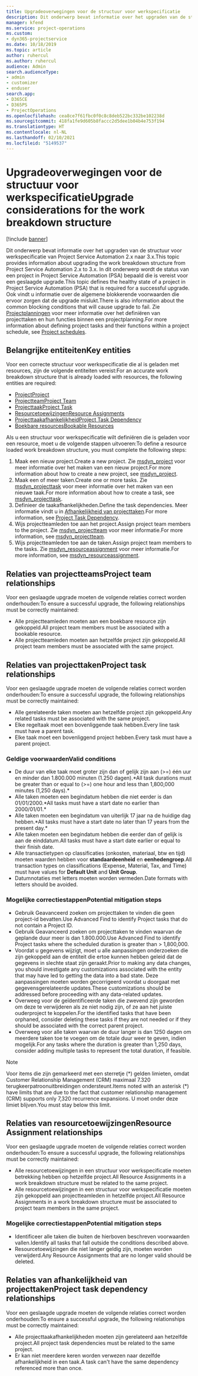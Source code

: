```yaml
---
title: Upgradeoverwegingen voor de structuur voor werkspecificatie
description: Dit onderwerp bevat informatie over het upgraden van de structuur voor werkspecificatie van Project Service Automation 2.x naar 3.x.
manager: kfend
ms.service: project-operations
ms.custom:
- dyn365-projectservice
ms.date: 10/18/2019
ms.topic: article
author: ruhercul
ms.author: ruhercul
audience: Admin
search.audienceType:
- admin
- customizer
- enduser
search.app:
- D365CE
- D365PS
- ProjectOperations
ms.openlocfilehash: cea8ce7f61fbc0f0c8c8deb522bc332be102238d
ms.sourcegitcommit: 418fa1fe9d605b8faccc2d5dee1b04b4e753f194
ms.translationtype: HT
ms.contentlocale: nl-NL
ms.lasthandoff: 02/10/2021
ms.locfileid: "5149537"
---
```

# <a name="upgrade-considerations-for-the-work-breakdown-structure"></a><span data-ttu-id="5bfd8-103">Upgradeoverwegingen voor de structuur voor werkspecificatie</span><span class="sxs-lookup"><span data-stu-id="5bfd8-103">Upgrade considerations for the work breakdown structure</span></span>

[!include [banner](../includes/psa-now-project-operations.md)]

<span data-ttu-id="5bfd8-104">Dit onderwerp bevat informatie over het upgraden van de structuur voor werkspecificatie van Project Service Automation 2.x naar 3.x.</span><span class="sxs-lookup"><span data-stu-id="5bfd8-104">This topic provides information about upgrading the work breakdown structure from Project Service Automation 2.x to 3.x.</span></span> <span data-ttu-id="5bfd8-105">In dit onderwerp wordt de status van een project in Project Service Automation (PSA) bepaald die is vereist voor een geslaagde upgrade.</span><span class="sxs-lookup"><span data-stu-id="5bfd8-105">This topic defines the healthy state of a project in Project Service Automation (PSA) that is required for a successful upgrade.</span></span> <span data-ttu-id="5bfd8-106">Ook vindt u informatie over de algemene blokkerende voorwaarden die ervoor zorgen dat de upgrade mislukt.</span><span class="sxs-lookup"><span data-stu-id="5bfd8-106">There is also information about the common blocking conditions that will cause upgrade to fail.</span></span> <span data-ttu-id="5bfd8-107">Zie [Projectplanningen](project-creating.md) voor meer informatie over het definiëren van projecttaken en hun functies binnen een projectplanning.</span><span class="sxs-lookup"><span data-stu-id="5bfd8-107">For more information about defining project tasks and their functions within a project schedule, see [Project schedules](project-creating.md).</span></span>

## <a name="key-entities"></a><span data-ttu-id="5bfd8-108">Belangrijke entiteiten</span><span class="sxs-lookup"><span data-stu-id="5bfd8-108">Key entities</span></span>
<span data-ttu-id="5bfd8-109">Voor een correcte structuur voor werkspecificatie die al is geladen met resources, zijn de volgende entiteiten vereist:</span><span class="sxs-lookup"><span data-stu-id="5bfd8-109">For an accurate work breakdown structure that is already loaded with resources, the following entities are required:</span></span>

- [<span data-ttu-id="5bfd8-110">Project</span><span class="sxs-lookup"><span data-stu-id="5bfd8-110">Project</span></span>](https://docs.microsoft.com/dynamics365/customerengagement/on-premises/developer/entities/msdyn_project)
- [<span data-ttu-id="5bfd8-111">Projectteam</span><span class="sxs-lookup"><span data-stu-id="5bfd8-111">Project Team</span></span>](https://docs.microsoft.com/dynamics365/customerengagement/on-premises/developer/entities/msdyn_projectteam)
- [<span data-ttu-id="5bfd8-112">Projecttaak</span><span class="sxs-lookup"><span data-stu-id="5bfd8-112">Project Task</span></span>](https://docs.microsoft.com/dynamics365/customerengagement/on-premises/developer/entities/msdyn_projecttask)
- [<span data-ttu-id="5bfd8-113">Resourcetoewijzingen</span><span class="sxs-lookup"><span data-stu-id="5bfd8-113">Resource Assignments</span></span>](https://docs.microsoft.com/dynamics365/customerengagement/on-premises/developer/entities/msdyn_resourceassignment)
- [<span data-ttu-id="5bfd8-114">Projecttaakafhankelijkheid</span><span class="sxs-lookup"><span data-stu-id="5bfd8-114">Project Task Dependency</span></span>](https://docs.microsoft.com/dynamics365/customerengagement/on-premises/developer/entities/msdyn_projecttaskdependency)
- [<span data-ttu-id="5bfd8-115">Boekbare resources</span><span class="sxs-lookup"><span data-stu-id="5bfd8-115">Bookable Resources</span></span>](https://docs.microsoft.com/dynamics365/customerengagement/on-premises/developer/entities/bookableresource)

<span data-ttu-id="5bfd8-116">Als u een structuur voor werkspecificatie wilt definiëren die is geladen voor een resource, moet u de volgende stappen uitvoeren:</span><span class="sxs-lookup"><span data-stu-id="5bfd8-116">To define a resource loaded work breakdown structure, you must complete the following steps:</span></span>

1. <span data-ttu-id="5bfd8-117">Maak een nieuw project.</span><span class="sxs-lookup"><span data-stu-id="5bfd8-117">Create a new project.</span></span> <span data-ttu-id="5bfd8-118">Zie [msdyn_project](https://docs.microsoft.com/dynamics365/customerengagement/on-premises/developer/entities/msdyn_project) voor meer informatie over het maken van een nieuw project.</span><span class="sxs-lookup"><span data-stu-id="5bfd8-118">For more information about how to create a new project, see [msdyn_project](https://docs.microsoft.com/dynamics365/customerengagement/on-premises/developer/entities/msdyn_project).</span></span>
2. <span data-ttu-id="5bfd8-119">Maak een of meer taken.</span><span class="sxs-lookup"><span data-stu-id="5bfd8-119">Create one or more tasks.</span></span> <span data-ttu-id="5bfd8-120">Zie [msdyn_projecttask](https://docs.microsoft.com/dynamics365/customerengagement/on-premises/developer/entities/msdyn_projecttask) voor meer informatie over het maken van een nieuwe taak.</span><span class="sxs-lookup"><span data-stu-id="5bfd8-120">For more information about how to create a task, see [msdyn_projecttask](https://docs.microsoft.com/dynamics365/customerengagement/on-premises/developer/entities/msdyn_projecttask).</span></span>
3. <span data-ttu-id="5bfd8-121">Definieer de taakafhankelijkheden.</span><span class="sxs-lookup"><span data-stu-id="5bfd8-121">Define the task dependencies.</span></span> <span data-ttu-id="5bfd8-122">Meer informatie vindt u in [Afhankelijkheid van projecttaken](https://docs.microsoft.com/dynamics365/customerengagement/on-premises/developer/entities/msdyn_projecttaskdependency).</span><span class="sxs-lookup"><span data-stu-id="5bfd8-122">For more information, see [Project Task Dependency](https://docs.microsoft.com/dynamics365/customerengagement/on-premises/developer/entities/msdyn_projecttaskdependency).</span></span>
4. <span data-ttu-id="5bfd8-123">Wijs projectteamleden toe aan het project.</span><span class="sxs-lookup"><span data-stu-id="5bfd8-123">Assign project team members to the project.</span></span> <span data-ttu-id="5bfd8-124">Zie [msdyn_projectteam](https://docs.microsoft.com/dynamics365/customerengagement/on-premises/developer/entities/msdyn_projectteam) voor meer informatie.</span><span class="sxs-lookup"><span data-stu-id="5bfd8-124">For more information, see [msdyn_projectteam](https://docs.microsoft.com/dynamics365/customerengagement/on-premises/developer/entities/msdyn_projectteam).</span></span>
5. <span data-ttu-id="5bfd8-125">Wijs projectteamleden toe aan de taken.</span><span class="sxs-lookup"><span data-stu-id="5bfd8-125">Assign project team members to the tasks.</span></span> <span data-ttu-id="5bfd8-126">Zie [msdyn_resourceassignment](https://docs.microsoft.com/dynamics365/customerengagement/on-premises/developer/entities/msdyn_resourceassignment) voor meer informatie.</span><span class="sxs-lookup"><span data-stu-id="5bfd8-126">For more information, see [msdyn_resourceassignment](https://docs.microsoft.com/dynamics365/customerengagement/on-premises/developer/entities/msdyn_resourceassignment).</span></span>

## <a name="project-team-relationships"></a><span data-ttu-id="5bfd8-127">Relaties van projectteams</span><span class="sxs-lookup"><span data-stu-id="5bfd8-127">Project team relationships</span></span>

<span data-ttu-id="5bfd8-128">Voor een geslaagde upgrade moeten de volgende relaties correct worden onderhouden:</span><span class="sxs-lookup"><span data-stu-id="5bfd8-128">To ensure a successful upgrade, the following relationships must be correctly maintained:</span></span>
- <span data-ttu-id="5bfd8-129">Alle projectteamleden moeten aan een boekbare resource zijn gekoppeld.</span><span class="sxs-lookup"><span data-stu-id="5bfd8-129">All project team members must be associated with a bookable resource.</span></span>
- <span data-ttu-id="5bfd8-130">Alle projectteamleden moeten aan hetzelfde project zijn gekoppeld.</span><span class="sxs-lookup"><span data-stu-id="5bfd8-130">All project team members must be associated with the same project.</span></span> 

## <a name="project-task-relationships"></a><span data-ttu-id="5bfd8-131">Relaties van projecttaken</span><span class="sxs-lookup"><span data-stu-id="5bfd8-131">Project task relationships</span></span>
<span data-ttu-id="5bfd8-132">Voor een geslaagde upgrade moeten de volgende relaties correct worden onderhouden:</span><span class="sxs-lookup"><span data-stu-id="5bfd8-132">To ensure a successful upgrade, the following relationships must be correctly maintained:</span></span>

- <span data-ttu-id="5bfd8-133">Alle gerelateerde taken moeten aan hetzelfde project zijn gekoppeld.</span><span class="sxs-lookup"><span data-stu-id="5bfd8-133">Any related tasks must be associated with the same project.</span></span>
- <span data-ttu-id="5bfd8-134">Elke regeltaak moet een bovenliggende taak hebben.</span><span class="sxs-lookup"><span data-stu-id="5bfd8-134">Every line task must have a parent task.</span></span>
- <span data-ttu-id="5bfd8-135">Elke taak moet een bovenliggend project hebben.</span><span class="sxs-lookup"><span data-stu-id="5bfd8-135">Every task must have a parent project.</span></span>

### <a name="valid-conditions"></a><span data-ttu-id="5bfd8-136">Geldige voorwaarden</span><span class="sxs-lookup"><span data-stu-id="5bfd8-136">Valid conditions</span></span>

- <span data-ttu-id="5bfd8-137">De duur van elke taak moet groter zijn dan of gelijk zijn aan (>=) één uur en minder dan 1.800.000 minuten (1.250 dagen).\*</span><span class="sxs-lookup"><span data-stu-id="5bfd8-137">All task durations must be greater than or equal to (>=) one hour and less than 1,800,000 minutes (1,250 days).\*</span></span>
- <span data-ttu-id="5bfd8-138">Alle taken moeten een begindatum hebben die niet eerder is dan 01/01/2000.\*</span><span class="sxs-lookup"><span data-stu-id="5bfd8-138">All tasks must have a start date no earlier than 2000/01/01.\*</span></span>
- <span data-ttu-id="5bfd8-139">Alle taken moeten een begindatum van uiterlijk 17 jaar na de huidige dag hebben.\*</span><span class="sxs-lookup"><span data-stu-id="5bfd8-139">All tasks must have a start date no later than 17 years from the present day.\*</span></span>
- <span data-ttu-id="5bfd8-140">Alle taken moeten een begindatum hebben die eerder dan of gelijk is aan de einddatum.</span><span class="sxs-lookup"><span data-stu-id="5bfd8-140">All tasks must have a start date earlier or equal to their finish date.</span></span>
- <span data-ttu-id="5bfd8-141">Alle transactietypen op classificaties (onkosten, materiaal, btw en tijd) moeten waarden hebben voor **standaardeenheid** en **eenhedengroep**.</span><span class="sxs-lookup"><span data-stu-id="5bfd8-141">All transaction types on classifications (Expense, Material, Tax, and Time) must have values for **Default Unit** and **Unit Group**.</span></span>
- <span data-ttu-id="5bfd8-142">Datumnotaties met letters moeten worden vermeden.</span><span class="sxs-lookup"><span data-stu-id="5bfd8-142">Date formats with letters should be avoided.</span></span>

### <a name="potential-mitigation-steps"></a><span data-ttu-id="5bfd8-143">Mogelijke correctiestappen</span><span class="sxs-lookup"><span data-stu-id="5bfd8-143">Potential mitigation steps</span></span>
- <span data-ttu-id="5bfd8-144">Gebruik Geavanceerd zoeken om projecttaken te vinden die geen project-id bevatten.</span><span class="sxs-lookup"><span data-stu-id="5bfd8-144">Use Advanced Find to identify Project tasks that do not contain a Project ID.</span></span>
- <span data-ttu-id="5bfd8-145">Gebruik Geavanceerd zoeken om projecttaken te vinden waarvan de geplande duur meer is dan 1.800.000.</span><span class="sxs-lookup"><span data-stu-id="5bfd8-145">Use Advanced Find to identify Project tasks where the scheduled duration is greater than > 1,800,000.</span></span>
- <span data-ttu-id="5bfd8-146">Voordat u gegevens wijzigt, moet u alle aanpassingen onderzoeken die zijn gekoppeld aan de entiteit die ertoe kunnen hebben geleid dat de gegevens in slechte staat zijn geraakt.</span><span class="sxs-lookup"><span data-stu-id="5bfd8-146">Prior to making any data changes, you should investigate any customizations associated with the entity that may have led to getting the data into a bad state.</span></span> <span data-ttu-id="5bfd8-147">Deze aanpassingen moeten worden gecorrigeerd voordat u doorgaat met gegevensgerelateerde updates.</span><span class="sxs-lookup"><span data-stu-id="5bfd8-147">These customizations should be addressed before proceeding with any data-related updates.</span></span>
- <span data-ttu-id="5bfd8-148">Overweeg voor de geïdentificeerde taken die zwevend zijn geworden om deze te verwijderen als ze niet nodig zijn, of ze aan het juiste ouderproject te koppelen.</span><span class="sxs-lookup"><span data-stu-id="5bfd8-148">For the identified tasks that have been orphaned, consider deleting these tasks if they are not needed or if they should be associated with the correct parent project.</span></span>
- <span data-ttu-id="5bfd8-149">Overweeg voor alle taken waarvan de duur langer is dan 1250 dagen om meerdere taken toe te voegen om de totale duur weer te geven, indien mogelijk.</span><span class="sxs-lookup"><span data-stu-id="5bfd8-149">For any tasks where the duration is greater than 1,250 days, consider adding multiple tasks to represent the total duration, if feasible.</span></span>

> [!NOTE]
> <span data-ttu-id="5bfd8-150">Voor items die zijn gemarkeerd met een sterretje (\*) gelden limieten, omdat Customer Relationship Management (CRM) maximaal 7.320 terugkeerpatroonuitbreidingen ondersteunt.</span><span class="sxs-lookup"><span data-stu-id="5bfd8-150">Items noted with an asterisk (\*) have limits that are due to the fact that customer relationship management (CRM) supports only 7,320 recurrence expansions.</span></span> <span data-ttu-id="5bfd8-151">U moet onder deze limiet blijven.</span><span class="sxs-lookup"><span data-stu-id="5bfd8-151">You must stay below this limit.</span></span>

## <a name="resource-assignment-relationships"></a><span data-ttu-id="5bfd8-152">Relaties van resourcetoewijzingen</span><span class="sxs-lookup"><span data-stu-id="5bfd8-152">Resource Assignment relationships</span></span>
<span data-ttu-id="5bfd8-153">Voor een geslaagde upgrade moeten de volgende relaties correct worden onderhouden:</span><span class="sxs-lookup"><span data-stu-id="5bfd8-153">To ensure a successful upgrade, the following relationships must be correctly maintained:</span></span>

- <span data-ttu-id="5bfd8-154">Alle resourcetoewijzingen in een structuur voor werkspecificatie moeten betrekking hebben op hetzelfde project.</span><span class="sxs-lookup"><span data-stu-id="5bfd8-154">All Resource Assignments in a work breakdown structure must be related to the same project.</span></span>
- <span data-ttu-id="5bfd8-155">Alle resourcetoewijzingen in een structuur voor werkspecificatie moeten zijn gekoppeld aan projectteamleden in hetzelfde project.</span><span class="sxs-lookup"><span data-stu-id="5bfd8-155">All Resource Assignments in a work breakdown structure must be associated to project team members in the same project.</span></span>

### <a name="potential-mitigation-steps"></a><span data-ttu-id="5bfd8-156">Mogelijke correctiestappen</span><span class="sxs-lookup"><span data-stu-id="5bfd8-156">Potential mitigation steps</span></span>
- <span data-ttu-id="5bfd8-157">Identificeer alle taken die buiten de hierboven beschreven voorwaarden vallen.</span><span class="sxs-lookup"><span data-stu-id="5bfd8-157">Identify all tasks that fall outside the conditions described above.</span></span>  
- <span data-ttu-id="5bfd8-158">Resourcetoewijzingen die niet langer geldig zijn, moeten worden verwijderd.</span><span class="sxs-lookup"><span data-stu-id="5bfd8-158">Any Resource Assignments that are no longer valid should be deleted.</span></span>

## <a name="project-task-dependency-relationships"></a><span data-ttu-id="5bfd8-159">Relaties van afhankelijkheid van projecttaken</span><span class="sxs-lookup"><span data-stu-id="5bfd8-159">Project task dependency relationships</span></span>
<span data-ttu-id="5bfd8-160">Voor een geslaagde upgrade moeten de volgende relaties correct worden onderhouden:</span><span class="sxs-lookup"><span data-stu-id="5bfd8-160">To ensure a successful upgrade, the following relationships must be correctly maintained:</span></span>

- <span data-ttu-id="5bfd8-161">Alle projecttaakafhankelijkheden moeten zijn gerelateerd aan hetzelfde project.</span><span class="sxs-lookup"><span data-stu-id="5bfd8-161">All project task dependencies must be related to the same project.</span></span>
- <span data-ttu-id="5bfd8-162">Er kan niet meerdere keren worden verwezen naar dezelfde afhankelijkheid in een taak.</span><span class="sxs-lookup"><span data-stu-id="5bfd8-162">A task can't have the same dependency referenced more than once.</span></span>
